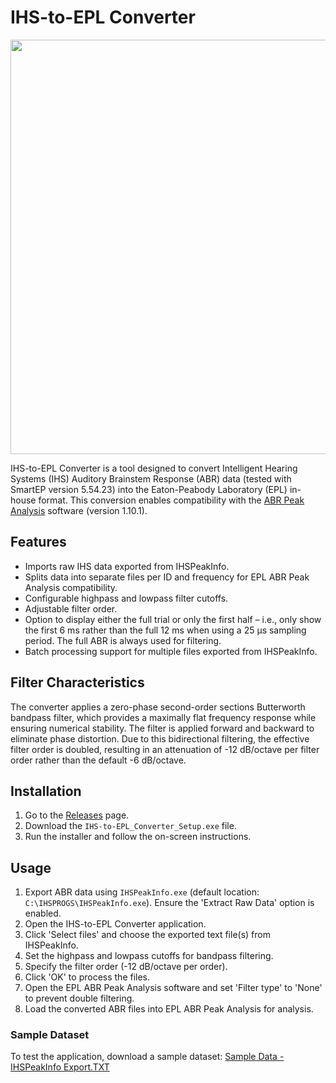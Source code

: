 # IHS-to-EPL Converter
<p align="center">
  <img src="https://github.com/user-attachments/assets/a0c97d8a-1d67-4a06-8be8-6e7f5fee1632" width="753" height="663">
</p>

IHS-to-EPL Converter is a tool designed to convert Intelligent Hearing Systems (IHS) Auditory Brainstem Response (ABR) data (tested with SmartEP version 5.54.23) into the Eaton-Peabody Laboratory (EPL) in-house format. This conversion enables compatibility with the [ABR Peak Analysis](https://github.com/EPL-Engineering/abr-peak-analysis) software (version 1.10.1).

## Features
- Imports raw IHS data exported from IHSPeakInfo.
- Splits data into separate files per ID and frequency for EPL ABR Peak Analysis compatibility.
- Configurable highpass and lowpass filter cutoffs.
- Adjustable filter order.
- Option to display either the full trial or only the first half – i.e., only show the first 6 ms rather than the full 12 ms when using a 25 µs sampling period. The full ABR is always used for filtering.
- Batch processing support for multiple files exported from IHSPeakInfo.

## Filter Characteristics
The converter applies a zero-phase second-order sections Butterworth bandpass filter, which provides a maximally flat frequency response while ensuring numerical stability. The filter is applied forward and backward to eliminate phase distortion. Due to this bidirectional filtering, the effective filter order is doubled, resulting in an attenuation of -12 dB/octave per filter order rather than the default -6 dB/octave.

## Installation
1. Go to the [Releases](https://github.com/thepyottlab/IHS-to-EPL-Converter/releases) page.
2. Download the `IHS-to-EPL_Converter_Setup.exe` file.
3. Run the installer and follow the on-screen instructions.

## Usage
1. Export ABR data using `IHSPeakInfo.exe` (default location: `C:\IHSPROGS\IHSPeakInfo.exe`). Ensure the 'Extract Raw Data' option is enabled.
2. Open the IHS-to-EPL Converter application.
3. Click 'Select files' and choose the exported text file(s) from IHSPeakInfo.
4. Set the highpass and lowpass cutoffs for bandpass filtering.
5. Specify the filter order (-12 dB/octave per order).
6. Click 'OK' to process the files.
7. Open the EPL ABR Peak Analysis software and set 'Filter type' to 'None' to prevent double filtering.
8. Load the converted ABR files into EPL ABR Peak Analysis for analysis.

### Sample Dataset
To test the application, download a sample dataset:
[Sample Data - IHSPeakInfo Export.TXT](https://github.com/thepyottlab/IHS-to-EPL-Converter/blob/main/Sample%20Data%20-%20IHSPeakInfo%20Export.TXT)
